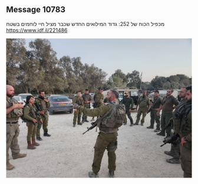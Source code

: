 ## Message 10783

מכפיל הכוח של 252:
גדוד המילואים החדש שכבר מציל חיי לוחמים בשטח
https://www.idf.il/221486

![Photo](./10783/10783_photo.jpg)
